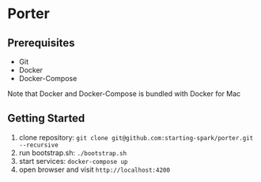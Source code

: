 # Porter

Prerequisites
-------------
* Git
* Docker
* Docker-Compose

Note that Docker and Docker-Compose is bundled with Docker for Mac

Getting Started
---------------
1. clone repository: `git clone git@github.com:starting-spark/porter.git --recursive`
2. run bootstrap.sh: `./bootstrap.sh`
3. start services: `docker-compose up`
4. open browser and visit `http://localhost:4200`

